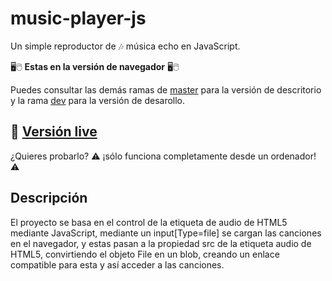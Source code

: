 # music-player-js

Un simple reproductor de 🎶 música echo en JavaScript.

🖥🖱 **Estas en la versión de navegador** 🖥🖱

Puedes consultar las demás ramas de [master](https://github.com/altaskur/music-player-js) para la versión de descritorio y la rama [dev](https://github.com/altaskur/music-player-js/tree/dev) para la versión de desarollo.

## 👀 [Versión live](https://altaskur.github.io/music-player-js/src/)

¿Quieres probarlo? ⚠ ¡sólo funciona completamente desde un ordenador! ⚠

## Descripción

El proyecto se basa en el control de la etiqueta de audio de HTML5 mediante JavaScript,
mediante un input[Type=file] se cargan las canciones en el navegador, y estas pasan a la propiedad src de la etiqueta audio de HTML5, convirtiendo el objeto File en un blob, creando un enlace compatible para esta y así acceder a las canciones.
